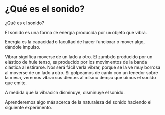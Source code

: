 # ¿Qué es el sonido?
¿Qué es el sonido?

El sonido es una forma de energía producida por un objeto que vibra.

Energía es la capacidad o facultad de hacer funcionar o mover algo, dándole impulso.

Vibrar significa moverse de un lado a otro. El zumbido producido por un elástico de hule tenso, es producido por los movimientos de la banda clástica al estirarse. Nos será fácil verla vibrar, porque se la ve muy borrosa al moverse de un lado a otro. Si golpeamos de canto con un tenedor sobre la mesa, veremos vibrar sus dientes al mismo tiempo que oímos el sonido que emite.

A medida que la vibración disminuye, disminuye el sonido.

Aprenderemos algo más acerca de la naturaleza del sonido haciendo el siguiente experimento.